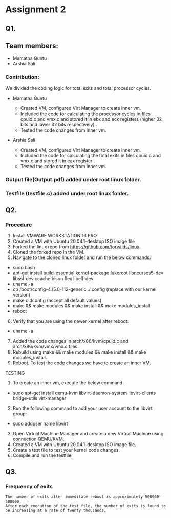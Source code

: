 # Assignment 2

## Q1.

## Team members:
  - Mamatha Guntu
  - Arshia Sali
  
### Contribution: 
  We divided the coding logic for total exits and total processor cycles.

  - Mamatha Guntu 
    - Created VM, configured Virt Manager to create inner vm. 
    - Included the code for calculating the processor cycles in files cpuid.c and vmx.c and stored it in ebx and ecx registers (higher 32 bits and lower 32 bits respectively) . 
    - Tested the code changes from inner vm.
  
  - Arshia Sali 
    - Created VM, configured Virt Manager to create inner vm.
    - Included the code for calculating the total exits in files cpuid.c and vmx.c and stored it in eax register . 
    - Tested the code changes from inner vm.
    
### Output file(Output.pdf) added under root linux folder.    
### Testfile (testfile.c) added under root linux folder.

## Q2.

### Procedure
1. Install VMWARE WORKSTATION 16 PRO
2. Created a VM with Ubuntu 20.04.1-desktop ISO image file
3. Forked the linux repo from https://github.com/torvalds/linux.
4. Cloned the forked repo in the VM.
5. Navigate to the cloned linux folder and run the below commands:
  - sudo bash
  - apt-get install build-essential kernel-package fakeroot libncurses5-dev libssl-dev ccache bison flex libelf-dev
  - uname -a 
  - cp /boot/config-4.15.0-112-generic ./.config (replace with our kernel version)
  - make oldconfig (accept all default values)
  - make && make modules && make install && make modules_install 
  - reboot
6. Verify that you are using the newer kernel after reboot:
 - uname -a
7. Added the code changes in arch/x86/kvm/cpuid.c and arch/x86/kvm/vmx/vmx.c files.
8. Rebuild using  make && make modules && make install && make modules_install.
9. Reboot. To test the code changes we have to create an inner VM.

TESTING
1. To create an inner vm, execute the below command.
 - sudo apt-get install qemu-kvm libvirt-daemon-system libvirt-clients bridge-utils virt-manager
2. Run the following command to add your user account to the libvirt group:
 - sudo adduser name libvirt
3. Open Virtual Machine Manager and create a new Virtual Machine using connection QEMU/KVM.
4. Created a VM with Ubuntu 20.04.1-desktop ISO image file.
5. Create a test file to test your kernel code changes.
6. Compile and run the testfile.



## Q3.
    
### Frequency of exits
    The number of exits after immeditate reboot is approximately 500000-600000. 
    After each execution of the test file, the number of exits is found to be increasing at a rate of twenty thousands. 
